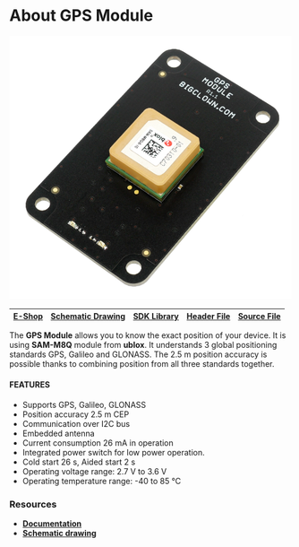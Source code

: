 # About GPS Module

![](../.gitbook/assets/_hardware_about-gps-module.png)

| [E-Shop](https://shop.bigclown.com/gps-module/) | [Schematic Drawing](https://github.com/bigclownlabs/bc-hardware/tree/master/out/bc-module-gps) | [SDK Library](https://sdk.bigclown.com/group__bc__module__gps.html) | [Header File](https://github.com/bigclownlabs/bcf-sdk/blob/master/bcl/inc/bc_module_gps.h) | [Source File](https://github.com/bigclownlabs/bcf-sdk/blob/master/bcl/src/bc_module_gps.c) |
| :--- | :--- | :--- | :--- | :--- |


The **GPS Module** allows you to know the exact position of your device. It is using **SAM-M8Q** module from **ublox**. It understands 3 global positioning standards GPS, Galileo and GLONASS. The 2.5 m position accuracy is possible thanks to combining position from all three standards together.

#### FEATURES

* Supports GPS, Galileo, GLONASS
* Position accuracy 2.5 m CEP
* Communication over I2C bus
* Embedded antenna
* Current consumption 26 mA in operation
* Integrated power switch for low power operation.
* Cold start 26 s, Aided start 2 s
* Operating voltage range: 2.7 V to 3.6 V
* Operating temperature range: -40 to 85 °C

### Resources <a id="resources"></a>

* [**Documentation**](about-gps-module.md)
* [**Schematic drawing**](https://github.com/bigclownlabs/bc-hardware/tree/master/out/bc-module-gps)

